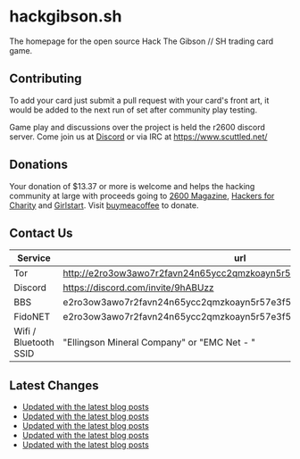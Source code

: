 # hackgibson.sh
The homepage for the open source Hack The Gibson // SH trading card game.


## Contributing

To add your card just submit a pull request with your card's front art, it would be added to the next run of set after community play testing.

Game play and discussions over the project is held the r2600 discord server. Come join us at [Discord](https://discord.com/invite/9hABUzz) or via IRC at https://www.scuttled.net/


## Donations

Your donation of $13.37 or more is welcome and helps the hacking community at large with proceeds going to [2600 Magazine](https://2600.com/), [Hackers for Charity](https://hackersforcharity.org) and [Girlstart](https://girlstart.org).  Visit [buymeacoffee](https://www.buymeacoffee.com/hackgibson.sh) to donate.


## Contact Us

Service | url
-|-
Tor | http://e2ro3ow3awo7r2favn24n65ycc2qmzkoayn5r57e3f56nvjwdcgg32ad.onion
Discord | https://discord.com/invite/9hABUzz
BBS | e2ro3ow3awo7r2favn24n65ycc2qmzkoayn5r57e3f56nvjwdcgg32ad.onion:23
FidoNET | e2ro3ow3awo7r2favn24n65ycc2qmzkoayn5r57e3f56nvjwdcgg32ad.onion:24554
Wifi / Bluetooth SSID | "Ellingson Mineral Company" or "EMC Net - <fidonet address>"

## Latest Changes
<!-- BLOG-POST-LIST:START -->
- [Updated with the latest blog posts](https://github.com/DFW2600/hackgibson.sh/commit/6acd85fe4997213d4eade944121703c82fbb250f)
- [Updated with the latest blog posts](https://github.com/DFW2600/hackgibson.sh/commit/bfaf6e859f4e019ab536b82189a07334bc2fce91)
- [Updated with the latest blog posts](https://github.com/DFW2600/hackgibson.sh/commit/b34d5b374773d0cf47be3fddc3a5ed31b2f7456f)
- [Updated with the latest blog posts](https://github.com/DFW2600/hackgibson.sh/commit/623f564bd8f7161e6d39779b3c9c9cfee632b350)
- [Updated with the latest blog posts](https://github.com/DFW2600/hackgibson.sh/commit/c7eeb1f746230adf29f0d2f3e63439ec714786e5)
<!-- BLOG-POST-LIST:END -->
